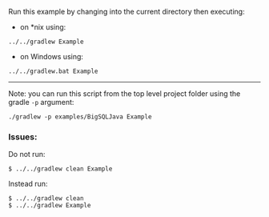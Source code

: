 Run this example by changing into the current directory then executing:

- on *nix using:

```
../../gradlew Example
```

- on Windows using:

```
../../gradlew.bat Example
```

*********************************************************************

Note: you can run this script from the top level project folder using the gradle `-p` argument:

```
./gradlew -p examples/BigSQLJava Example
```

### Issues:

Do not run:

```
$ ../../gradlew clean Example
```

Instead run:

```
$ ../../gradlew clean
$ ../../gradlew Example
```

